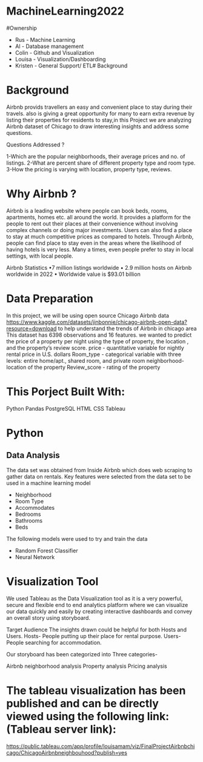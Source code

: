 # MachineLearning2022

#Ownership
* Rus - Machine Learning
* Al - Database management
* Colin - Github and Visualization
* Louisa - Visualization/Dashboarding
* Kristen - General Support/ ETL# Background
# Background
Airbnb provids travellers an easy and convenient place to stay during their travels. also is giving a great opportunity for many to earn extra revenue by listing their properties for residents to stay,in this Project we are analyzing Airbnb dataset of Chicago to draw interesting insights and address some questions.

Questions Addressed ?

1-Which are the popular neighborhoods, their average prices and no. of listings.
2-What are percent share of different property type and room type.
3-How the pricing is varying with location, property type, reviews.

# Why Airbnb ?

Airbnb is a leading website where people can book beds, rooms, apartments, homes etc. all around the world. It provides a platform for the people to rent out their places at their convenience without involving complex channels or doing major investments. Users can also find a place to stay at much competitive prices as compared to hotels. Through Airbnb, people can find place to stay even in the areas where the likelihood of having hotels is very less. Many a times, even people prefer to stay in local settings, with local people.

 Airbnb Statistics •7 million listings worldwide • 2.9 million hosts on Airbnb worldwide in 2022 • Worldwide value is $93.01 billion 

# Data Preparation

In this project, we will be using  open source Chicago Airbnb data https://www.kaggle.com/datasets/jinbonnie/chicago-airbnb-open-data?resource=download to help understand the trends of Airbnb in chicago area 
This dataset has 6398 observations and 16 features. we wanted to predict the price of a property per night using the type of property, the location , and the property’s review score.
price - quantitative variable for nightly rental price in U.S. dollars
Room_type - categorical variable with three levels: entire home/apt., shared room, and private room
neighborhood- location of the property
Review_score - rating of the property

# This Porject Built With:
Python Pandas
PostgreSQL
HTML
CSS
Tableau 

# Python

## Data Analysis

The data set was obtained from Inside Airbnb which does web scraping to gather data on rentals.
Key features were selected from the data set to be used in a machine learning model
- Neighborhood
- Room Type
- Accommodates
- Bedrooms
- Bathrooms
- Beds

The following models were used to try and train the data
- Random Forest Classifier
- Neural Network


# Visualization Tool
 We used Tableau as the Data Visualization tool as it is a very powerful, secure and flexible end to end analytics platform where we can visualize our data quickly and easily by creating interactive dashboards and convey an overall story using storyboard. 
 
Target Audience The insights drawn could be helpful for both Hosts and Users. Hosts- People putting up their place for rental purpose. Users- People searching for accommodation.

Our storyboard has been categorized into Three categories-

Airbnb neighborhood analysis 
Property analysis
Pricing analysis

# The tableau visualization has been published and can be directly viewed using the following link: (Tableau server link):
https://public.tableau.com/app/profile/louisamam/viz/FinalProjectAirbnbchicago/ChicagoAirbnbneighbouhood?publish=yes
